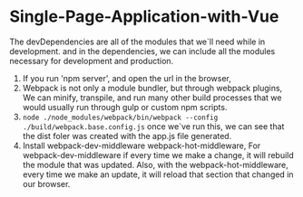 # Single-Page-Application-with-Vue

The devDependencies are all of the modules that we`ll need while in development. and in the dependencies, we can include all the modules necessary for development and production.

1. If you run 'npm server', and open the url in the browser,
2. Webpack is not only a module bundler, but through webpack plugins, We can minify, transpile, and run many other build processes that we would usually run through gulp or custom npm scripts.
3. ``node ./node_modules/webpack/bin/webpack --config ./build/webpack.base.config.js``
once we`ve run this, we can see that the dist foler was created with
the app.js file generated.
4. Install webpack-dev-middleware webpack-hot-middleware, For webpack-dev-middleware if every time we make a change, it will rebuild the module that was updated.
Also, with the webpack-hot-middleware, every time we make an update, it will reload that section that changed in our browser.
